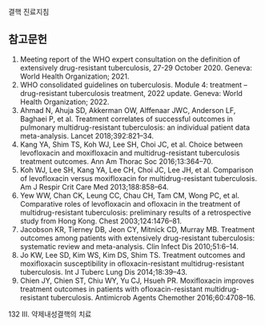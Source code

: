 결핵 진료지침

## 참고문헌

1.  Meeting report of the WHO expert consultation on the definition of extensively drug-resistant tuberculosis, 27-29 October 2020. Geneva: World Health Organization; 2021.
2.  WHO consolidated guidelines on tuberculosis. Module 4: treatment – drug-resistant tuberculosis treatment, 2022 update. Geneva: World Health Organization; 2022.
3.  Ahmad N, Ahuja SD, Akkerman OW, Alffenaar JWC, Anderson LF, Baghaei P, et al. Treatment correlates of successful outcomes in pulmonary multidrug-resistant tuberculosis: an individual patient data meta-analysis. Lancet 2018;392:821–34.
4.  Kang YA, Shim TS, Koh WJ, Lee SH, Choi JC, et al. Choice between levofloxacin and moxifloxacin and multidrug-resistant tuberculosis treatment outcomes. Ann Am Thorac Soc 2016;13:364–70.
5.  Koh WJ, Lee SH, Kang YA, Lee CH, Choi JC, Lee JH, et al. Comparison of levofloxacin versus moxifloxacin for multidrug-resistant tuberculosis. Am J Respir Crit Care Med 2013;188:858–64.
6.  Yew WW, Chan CK, Leung CC, Chau CH, Tam CM, Wong PC, et al. Comparative roles of levofloxacin and ofloxacin in the treatment of multidrug-resistant tuberculosis: preliminary results of a retrospective study from Hong Kong. Chest 2003;124:1476–81.
7.  Jacobson KR, Tierney DB, Jeon CY, Mitnick CD, Murray MB. Treatment outcomes among patients with extensively drug-resistant tuberculosis: systematic review and meta-analysis. Clin Infect Dis 2010;51:6–14.
8.  Jo KW, Lee SD, Kim WS, Kim DS, Shim TS. Treatment outcomes and moxifloxacin susceptibility in ofloxacin-resistant multidrug-resistant tuberculosis. Int J Tuberc Lung Dis 2014;18:39–43.
9.  Chien JY, Chien ST, Chiu WY, Yu CJ, Hsueh PR. Moxifloxacin improves treatment outcomes in patients with ofloxacin-resistant multidrug-resistant tuberculosis. Antimicrob Agents Chemother 2016;60:4708–16.

<PAGE>132
III. 약제내성결핵의 치료